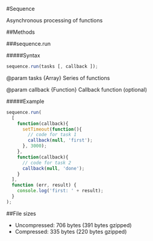 #Sequence

Asynchronous processing of functions

##Methods

###sequence.run

#####Syntax

```javascript
sequence.run(tasks [, callback ]);
```
@param tasks {Array} Series of functions

@param callback {Function} Callback function (optional)

#####Example

```javascript
sequence.run(
  [
    function(callback){
      setTimeout(function(){
        // code for task 1
        callback(null, 'first');
      }, 3000);
    },
    function(callback){
      // code for task 2
      callback(null, 'done');
    }
  ], 
  function (err, result) {
    console.log('first: ' + result); 
  }
);
```

##File sizes
* Uncompressed: 706 bytes (391 bytes gzipped)
* Compressed: 335 bytes (220 bytes gzipped)